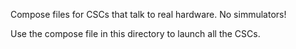 
Compose files for CSCs that talk to real hardware. No simmulators!

Use the compose file in this directory to launch all the CSCs.
